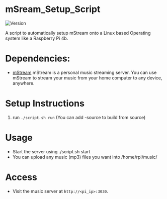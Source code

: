 # mSream_Setup_Script
![Version](https://img.shields.io/badge/version-1.0.0-green.svg)

A script to automatically setup mStream onto a Linux based Operating system like a Raspberry Pi 4b.

# Dependencies:

 - [mStream](https://github.com/IrosTheBeggar/mStream) mStream is a personal music streaming server. You can use mStream to stream your music from your home computer to any device, anywhere.

# Setup Instructions
1. run `./script.sh run` (You can add -source to build from source) 


# Usage
- Start the server using ./script.sh start
- You can upload any music (mp3) files you want into /home/rpi/music/

# Access
- Visit the music server at `http://<pi_ip>:3030`.

